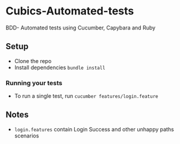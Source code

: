 # Cubics-Automated-tests
BDD- Automated tests using Cucumber, Capybara and Ruby

## Setup
* Clone the repo
* Install dependencies `bundle install`


### Running your tests
* To run a single test, run `cucumber features/login.feature`


## Notes
* `login.features` contain Login Success and other unhappy paths scenarios
  
